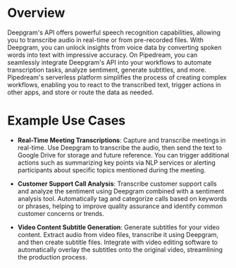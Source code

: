# Overview

Deepgram's API offers powerful speech recognition capabilities, allowing you to transcribe audio in real-time or from pre-recorded files. With Deepgram, you can unlock insights from voice data by converting spoken words into text with impressive accuracy. On Pipedream, you can seamlessly integrate Deepgram's API into your workflows to automate transcription tasks, analyze sentiment, generate subtitles, and more. Pipedream's serverless platform simplifies the process of creating complex workflows, enabling you to react to the transcribed text, trigger actions in other apps, and store or route the data as needed.

# Example Use Cases

- **Real-Time Meeting Transcriptions**: Capture and transcribe meetings in real-time. Use Deepgram to transcribe the audio, then send the text to Google Drive for storage and future reference. You can trigger additional actions such as summarizing key points via NLP services or alerting participants about specific topics mentioned during the meeting.

- **Customer Support Call Analysis**: Transcribe customer support calls and analyze the sentiment using Deepgram combined with a sentiment analysis tool. Automatically tag and categorize calls based on keywords or phrases, helping to improve quality assurance and identify common customer concerns or trends.

- **Video Content Subtitle Generation**: Generate subtitles for your video content. Extract audio from video files, transcribe it using Deepgram, and then create subtitle files. Integrate with video editing software to automatically overlay the subtitles onto the original video, streamlining the production process.
